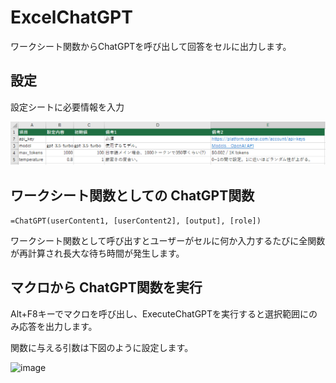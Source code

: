# ExcelChatGPT

ワークシート関数からChatGPTを呼び出して回答をセルに出力します。



## 設定

設定シートに必要情報を入力

![image](https://github.com/ikuma-hiroyuki/ExcelChatGPT/blob/master/sample0.png)


## ワークシート関数としての ChatGPT関数

```=ChatGPT(userContent1, [userContent2], [output], [role])```

ワークシート関数として呼び出すとユーザーがセルに何か入力するたびに全関数が再計算され長大な待ち時間が発生します。



## マクロから ChatGPT関数を実行

Alt+F8キーでマクロを呼び出し、ExecuteChatGPTを実行すると選択範囲にのみ応答を出力します。

関数に与える引数は下図のように設定します。

![image](https://github.com/ikuma-hiroyuki/ExcelChatGPT/blob/master/sample1.png)
